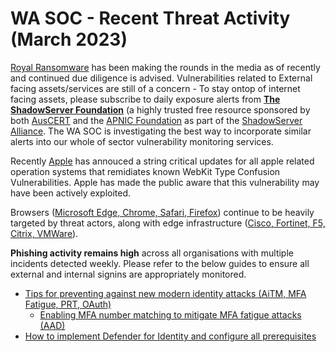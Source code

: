 # WA SOC - Recent Threat Activity (March 2023)


[Royal Ransomware](https://www.cisa.gov/news-events/cybersecurity-advisories/aa23-061a) has been making the rounds in the media as of recently and continued due diligence is advised. Vulnerabilities related to External facing assets/services are still of a concern - To stay ontop of internet facing assets, please subscribe to daily exposure alerts from **[The ShadowServer Foundation](https://www.shadowserver.org/what-we-do/network-reporting/get-reports/)** (a highly trusted free resource sponsored by both [AusCERT](https://auscert.org.au/) and the [APNIC Foundation](https://apnic.foundation/) as part of the [ShadowServer Alliance](https://www.shadowserver.org/news/shadowserver-alliance-launch/). The WA SOC is investigating the best way to incorporate similar alerts into our whole of sector vulnerability monitoring services.

Recently [Apple](https://wagov.github.io/wasocshared/#/advisories/20230215001-Apple-Security-Update-Multiple-Products) has annouced a string critical updates for all apple related operation systems that remidiates known WebKit Type Confusion Vulnerabilities. Apple has made the public aware that this vulnerability may have been actively exploited.

Browsers ([Microsoft Edge, Chrome, Safari, Firefox](advisories.md)) continue to be heavily targeted by threat actors, along with edge infrastructure ([Cisco, Fortinet, F5, Citrix, VMWare](advisories.md)). 

**Phishing activity remains high** across all organisations with multiple incidents detected weekly. Please refer to the below guides to ensure all external and internal signins are appropriately monitored.

- [Tips for preventing against new modern identity attacks (AiTM, MFA Fatigue, PRT, OAuth)](https://jeffreyappel.nl/tips-for-preventing-against-new-modern-identity-attacks-aitm-mfa-fatigue-prt-oauth/)
    - [Enabling MFA number matching to mitigate MFA fatigue attacks (AAD)](https://learn.microsoft.com/en-us/azure/active-directory/authentication/how-to-mfa-number-match#enable-number-matching-in-the-portal)
- [How to implement Defender for Identity and configure all prerequisites](https://jeffreyappel.nl/how-to-implement-defender-for-identity-and-configure-all-prerequisites/)

